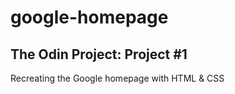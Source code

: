 # google-homepage
## The Odin Project: Project #1

Recreating the Google homepage with HTML &amp; CSS 
